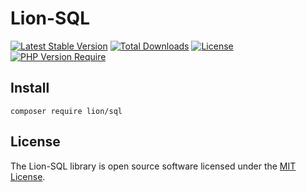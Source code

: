 # Lion-SQL

[![Latest Stable Version](http://poser.pugx.org/lion/sql/v)](https://packagist.org/packages/lion/sql) [![Total Downloads](http://poser.pugx.org/lion/sql/downloads)](https://packagist.org/packages/lion/sql) [![License](http://poser.pugx.org/lion/sql/license)](https://packagist.org/packages/lion/sql) [![PHP Version Require](http://poser.pugx.org/lion/sql/require/php)](https://packagist.org/packages/lion/sql)

## Install
```shell
composer require lion/sql
```

## License

The Lion-SQL library is open source software licensed under the [MIT License](https://github.com/Sleon4/Lion-SQL/blob/main/LICENSE).